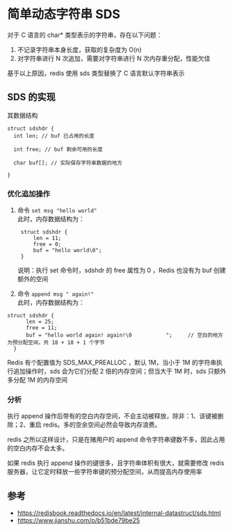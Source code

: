 # 简单动态字符串 SDS


对于 C 语言的 char* 类型表示的字符串，存在以下问题：

1. 不记录字符串本身长度，获取的复杂度为 O(n)
2. 对字符串进行 N 次追加，需要对字符串进行 N 次内存重分配，性能欠佳

基于以上原因，redis 使用 sds 类型替换了 C 语言默认字符串表示


## SDS 的实现

其数据结构

```
struct sdshdr {
  int len; // buf 已占用的长度
  
  int free; // buf 剩余可用的长度
  
  char buf[]; // 实际保存字符串数据的地方
  
}

```


### 优化追加操作


1. 命令 ```set msg "hello world" ```  
   此时，内存数据结构为：
   
   ```
    struct sdshdr {
   	 	len = 11;
    	free = 0;
    	buf = "hello world\0";
	}
   ```
   说明：执行 set 命令时，sdshdr 的 free 属性为 0 ，Redis 也没有为 buf 创建额外的空间
   
2. 命令 ```append msg " again!"```   
  此时，内存数据结构为：   
  
  ```
  struct sdshdr {
	    len = 25;
	    free = 11;
	    buf = "hello world again! again!\0           ";     // 空白的地方为预分配空间，共 18 + 18 + 1 个字节
	}
  ```
  
  Redis 有个配置值为 SDS_MAX_PREALLOC ，默认 1M，当小于 1M 的字符串执行追加操作时，sds 会为它们分配 2 倍的内存空间；但当大于 1M 时，sds 只额外多分配 1M 的内存空间



### 分析
执行 append 操作后带有的空白内存空间，不会主动被释放，除非：1、该键被删除；2、重启 redis。多的空余空间必然会导致内存浪费。


redis 之所以这样设计，只是在赌用户的 append 命令字符串键数不多，因此占用的空白内存不会太多。

如果 redis 执行 append 操作的键很多，且字符串体积有很大，就需要修改 redis 服务器，让它定时释放一些字符串键的预分配空间，从而提高内存使用率



## 参考

* https://redisbook.readthedocs.io/en/latest/internal-datastruct/sds.html
* https://www.jianshu.com/p/b51bde79be25








